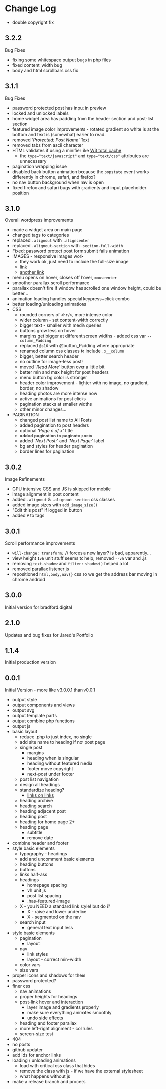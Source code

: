 # Change Log

- double copyright fix

## 3.2.2
Bug Fixes
- fixing some whitespace output bugs in php files
- fixed content_width bug
- body and html scrollbars css fix

## 3.1.1
Bug Fixes
- password protected post has input in preview
- locked and unlocked labels
- home widget area has padding from the header section and post-list section
- featured image color improvements - rotated gradient so white is at the bottom and text is (somewhat) easier to read.
- removed _'Protected: Post Name'_ Text
- removed tabs from ascii character
- HTML validates if using a minifier like [W3 total cache](https://wordpress.org/plugins/w3-total-cache/)
	- the `type="text/javascript"` and `type="text/css"` attributes are unnecessary
- pagination wrapping issue
- disabled back button animation because the `popstate` event works differently in chrome, safari, and firefox?
- no nav button background when nav is open
- fixed firefox and safari bugs with gradients and input placeholder position

## 3.1.0
Overall wordpress improvements
- made a widget area on main page
- changed tags to categories
- replaced `.alignout` with `.aligncenter`
- replaced `.alignout-section` with `.section-full-width`
- Fixed: password protect post form submit fails animation
- IMAGES - responsive images work
	- they work ok, just need to include the full-size image
	- [link](https://viastudio.com/optimizing-your-theme-for-wordpress-4-4s-responsive-images/)
	- [another link](https://make.wordpress.org/core/2015/11/10/responsive-images-in-wordpress-4-4/)
- menu opens on hover, closes off hover, `mouseenter`
- smoother parallax scroll performance
- parallax doesn't fire if window has scrolled one window height, could be better...
- animation loading handles special keypress+click combo 
- better loading/unloading animations
- CSS
	- rounded corners of `<hr/>`, more intense color
	- wider column - set content-width correctly
	- bigger text - smaller with media queries
	- buttons grow less on hover
	- margins get bigger at different screen widths - added css var `--column_Padding`
	- replaced `@s16` with @button_Padding where appropriate
	- renamed column css classes to include `.x__column`
	- bigger, better search header
	- no outline for image-less posts
	- moved _'Read More'_ button over a little bit
	- better min and max height for post headers
	- menu button bg color is stronger
	- header color improvement - lighter with no image, no gradient, border, no shadow
	- heading photos are more intense now
	- active animations for post clicks
	- pagination stacks at smaller widths
	- other minor changes...
- PAGINATION
	- changed post list name to All Posts
	- added pagination to post headers
	- optional _'Page n of x'_ title
	- added pagination to paginate posts
	- added _'Next Post:'_ and _'Next Page:'_ label
	- bg and styles for header pagination
	- border lines for pagination

## 3.0.2
Image Refinements
- GPU intensive CSS and JS is skipped for mobile
- image alignment in post content
- added `.alignout` & `.alignout-section` css classes
- added image sizes with `add_image_size()`
- "Edit this post" if logged in button
- added `#` to tags

## 3.0.1
Scroll performance improvements
- `will-change: transform;` // forces a new layer? is bad, apparently...
- view height `1vh` unit stuff seems to help, removed `--vh` var and .js
- removing `text-shadow` and `filter: shadow()` helped a lot
- removed parallax listener js
- repositioned `html,body,nav{}` css so we get the address bar moving in chrome android

## 3.0.0
Initial version for bradford.digital

## 2.1.0
Updates and bug fixes for Jared's Portfolio

## 1.1.4
Initial production version

## 0.0.1
Initial Version - more like v3.0.0.1 than v0.0.1
- output style
- output components and views
- output svg
- output template parts
- output combine php functions
- output js
- basic layout
	- reduce .php to just index, no single
	- add site name to heading if not post page
	- single post
		- margins 
		- heading when is singular
		- heading without featured media
		- footer move copyright
		- next-post under footer
	- post list navigation
	- design all headings
	- standardize heading?
		- [links on links](https://www.sarasoueidan.com/blog/nested-links/)
	- heading archive
	- heading search
	- heading adjacent post
	- heading post
	- heading for home page 2+
	- heading page
		- subtitle
		- remove date
- combine header and footer
- style basic elements
	- typography - headings
	- add and uncomment basic elements
	- heading buttons
	- buttons
	- links half-ass
	- headings
		- homepage spacing
		- vh unit js
		- post list spacing
		- .has-featured-image
	- X - you NEED a standard link style! but do i?
		- X - raise and lower underline
		- X - segmented on the nav
	- search input
		- general text input less
- style basic elements
	- pagination
		- layout
	- nav 
		- link styles
		- layout - correct min-width
	- color vars
	- size vars
- proper icons and shadows for them
- password protected? 
- finer css
	- nav animations 
	- proper heights for headings
	- post-link hover and interaction
		- layer image and gradients properly
		- make sure everything animates smoothly
		- undo side effects
	- heading and footer parallax
	- more left-right alignment - col rules
	- screen-size test
- 404
- no posts
- github updater
- add ids for anchor links 
- loading / unloading animations
	- load with critical css class that hides
	- remove the class with js - if we have the external stylesheet
	- what happens without js
- make a release branch and process

